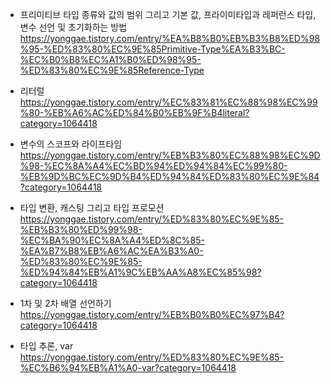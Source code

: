 - 프리미티브 타입 종류와 값의 범위 그리고 기본 값, 프라이미타입과 레퍼런스 타입, 변수 선언 및 초기화하는 방법  
https://yonggae.tistory.com/entry/%EA%B8%B0%EB%B3%B8%ED%98%95-%ED%83%80%EC%9E%85Primitive-Type%EA%B3%BC-%EC%B0%B8%EC%A1%B0%ED%98%95-%ED%83%80%EC%9E%85Reference-Type

- 리터럴  
https://yonggae.tistory.com/entry/%EC%83%81%EC%88%98%EC%99%80-%EB%A6%AC%ED%84%B0%EB%9F%B4literal?category=1064418

- 변수의 스코프와 라이프타임  
https://yonggae.tistory.com/entry/%EB%B3%80%EC%88%98%EC%9D%98-%EC%8A%A4%EC%BD%94%ED%94%84%EC%99%80-%EB%9D%BC%EC%9D%B4%ED%94%84%ED%83%80%EC%9E%84?category=1064418

- 타입 변환, 캐스팅 그리고 타입 프로모션  
https://yonggae.tistory.com/entry/%ED%83%80%EC%9E%85-%EB%B3%80%ED%99%98-%EC%BA%90%EC%8A%A4%ED%8C%85-%EA%B7%B8%EB%A6%AC%EA%B3%A0-%ED%83%80%EC%9E%85-%ED%94%84%EB%A1%9C%EB%AA%A8%EC%85%98?category=1064418  

- 1차 및 2차 배열 선언하기  
https://yonggae.tistory.com/entry/%EB%B0%B0%EC%97%B4?category=1064418

- 타입 추론, var  
https://yonggae.tistory.com/entry/%ED%83%80%EC%9E%85-%EC%B6%94%EB%A1%A0-var?category=1064418
